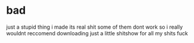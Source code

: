 # bad
just a stupid thing i made
its real shit
some of them dont work so i really wouldnt reccomend downloading
just a little shitshow for all my shits
fuck

